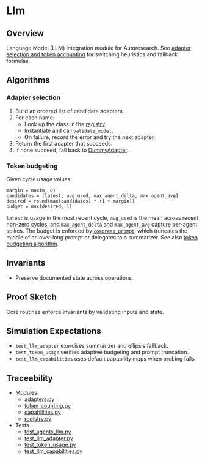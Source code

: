 # Llm

## Overview

Language Model (LLM) integration module for Autoresearch. See
[adapter selection and token accounting][a1] for switching heuristics and
fallback formulas.

## Algorithms

### Adapter selection

1. Build an ordered list of candidate adapters.
2. For each name:
   - Look up the class in the [registry][m4].
   - Instantiate and call ``validate_model``.
   - On failure, record the error and try the next adapter.
3. Return the first adapter that succeeds.
4. If none succeed, fall back to [DummyAdapter][m2].

### Token budgeting

Given cycle usage values:

```
margin = max(m, 0)
candidates = [latest, avg_used, max_agent_delta, max_agent_avg]
desired = round(max(candidates) * (1 + margin))
budget = max(desired, 1)
```

``latest`` is usage in the most recent cycle, ``avg_used`` is the mean across
recent non-zero cycles, and ``max_agent_delta`` and ``max_agent_avg`` capture
per-agent spikes. The budget is enforced by [`compress_prompt`][m3], which
truncates the middle of an over-long prompt or delegates to a summarizer. See
also [token budgeting algorithm][a2].

## Invariants

- Preserve documented state across operations.

## Proof Sketch

Core routines enforce invariants by validating inputs and state.

## Simulation Expectations

- ``test_llm_adapter`` exercises summarizer and ellipsis fallback.
- ``test_token_usage`` verifies adaptive budgeting and prompt truncation.
- ``test_llm_capabilities`` uses default capability maps when probing fails.

## Traceability

- Modules
  - [adapters.py][m2]
  - [token_counting.py][m3]
  - [capabilities.py][m5]
  - [registry.py][m4]
- Tests
  - [test_agents_llm.py][t1]
  - [test_llm_adapter.py][t2]
  - [test_token_usage.py][t4]
  - [test_llm_capabilities.py][t3]

[a1]: ../algorithms/llm_adapter.md
[a2]: ../algorithms/token_budgeting.md
[m2]: ../../src/autoresearch/llm/adapters.py
[m3]: ../../src/autoresearch/llm/token_counting.py
[m4]: ../../src/autoresearch/llm/registry.py
[m5]: ../../src/autoresearch/llm/capabilities.py
[t1]: ../../tests/unit/test_agents_llm.py
[t2]: ../../tests/unit/test_llm_adapter.py
[t3]: ../../tests/unit/test_llm_capabilities.py
[t4]: ../../tests/unit/test_token_usage.py
